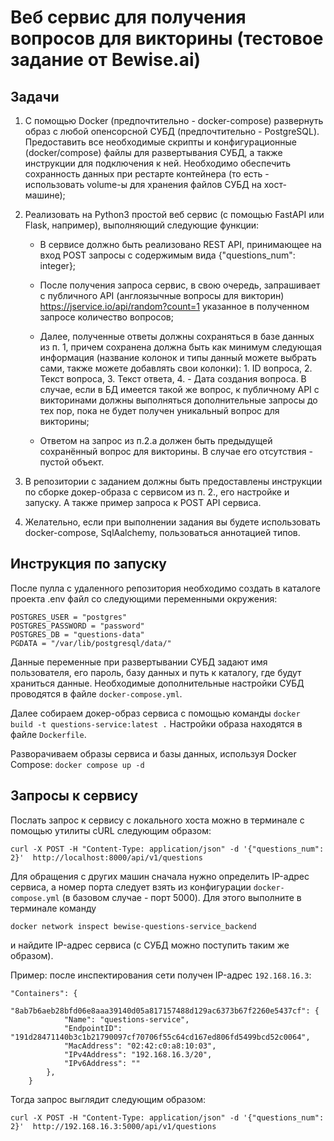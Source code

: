 # Веб сервис для получения вопросов для викторины (тестовое задание от Bewise.ai)


## Задачи
1. С помощью Docker (предпочтительно - docker-compose) развернуть образ с любой опенсорсной СУБД (предпочтительно - PostgreSQL). 
Предоставить все необходимые скрипты и конфигурационные (docker/compose) файлы для развертывания СУБД, а также инструкции для подключения к ней. 
Необходимо обеспечить сохранность данных при рестарте контейнера (то есть - использовать volume-ы для хранения файлов СУБД на хост-машине);

2. Реализовать на Python3 простой веб сервис (с помощью FastAPI или Flask, например), выполняющий следующие функции:
   - В сервисе должно быть реализовано REST API, принимающее на вход POST запросы с содержимым вида {"questions_num": integer};

   - После получения запроса сервис, в свою очередь, запрашивает с публичного API (англоязычные вопросы для викторин) 
   https://jservice.io/api/random?count=1 указанное в полученном запросе количество вопросов;
   - Далее, полученные ответы должны сохраняться в базе данных из п. 1, причем сохранена должна быть как минимум следующая информация
   (название колонок и типы данный можете выбрать сами, также можете добавлять свои колонки): 1. ID вопроса, 2. Текст вопроса, 3. Текст ответа, 4. - Дата создания вопроса. В случае, если в БД имеется такой же вопрос, к публичному API с викторинами должны выполняться дополнительные запросы
   до тех пор, пока не будет получен уникальный вопрос для викторины;
   - Ответом на запрос из п.2.a должен быть предыдущей сохранённый вопрос для викторины. В случае его отсутствия - пустой объект.

3. В репозитории с заданием должны быть предоставлены инструкции по сборке докер-образа с сервисом из п. 2., его настройке и запуску. А также пример запроса к POST API сервиса.

4. Желательно, если при выполнении задания вы будете использовать docker-compose, SqlAalchemy,  пользоваться аннотацией типов.


## Инструкция по запуску
После пулла с удаленного репозитория необходимо создать в каталоге проекта .env файл со следующими переменными окружения:
```
POSTGRES_USER = "postgres"
POSTGRES_PASSWORD = "password"
POSTGRES_DB = "questions-data"
PGDATA = "/var/lib/postgresql/data/"
```
Данные переменные при развертывании СУБД задают имя пользователя, его пароль, базу данных и путь к каталогу, где будут храниться данные.
Необходимые дополнительные настройки СУБД проводятся в файле `docker-compose.yml`.

Далее собираем докер-образ сервиса с помощью команды `docker build -t questions-service:latest .`
Настройки образа находятся в файле `Dockerfile`.

Разворачиваем образы сервиса и базы данных, используя Docker Compose: `docker compose up -d`

## Запросы к сервису
Послать запрос к сервису с локального хоста можно в терминале с помощью утилиты cURL следующим образом:

`curl -X POST -H "Content-Type: application/json" -d '{"questions_num": 2}'  http://localhost:8000/api/v1/questions`

Для обращения с других машин сначала нужно определить IP-адрес сервиса, а номер порта следует взять из конфигурации `docker-compose.yml` (в базовом случае - порт 5000).
Для этого выполните в терминале команду 

`docker network inspect bewise-questions-service_backend` 

и найдите IP-адрес сервиса (с СУБД можно поступить таким же образом).

Пример: после инспектирования сети получен IP-адрес `192.168.16.3`:
```
"Containers": {
        "8ab7b6aeb28bfd06e8aaa39140d05a817157488d129ac6373b67f2260e5437cf": {
            "Name": "questions-service",
            "EndpointID": "191d28471140b3c1b21790097cf70706f55c64cd167ed806fd5499bcd52c0064",
            "MacAddress": "02:42:c0:a8:10:03",
            "IPv4Address": "192.168.16.3/20",
            "IPv6Address": ""
        },
    }
```

Тогда запрос выглядит следующим образом:

`curl -X POST -H "Content-Type: application/json" -d '{"questions_num": 2}'  http://192.168.16.3:5000/api/v1/questions`
